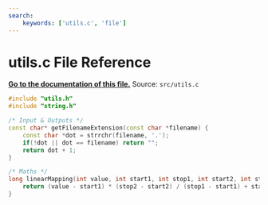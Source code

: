 ```yaml
---
search:
    keywords: ['utils.c', 'file']
---
```


# utils.c File Reference

**[Go to the documentation of this file.](utils_8c.md)**
Source: `src/utils.c`

    
    
    
    
      
    
    
    
```cpp
#include "utils.h"
#include "string.h"

/* Input & Outputs */
const char* getFilenameExtension(const char *filename) {
    const char *dot = strrchr(filename, '.');
    if(!dot || dot == filename) return "";
    return dot + 1;
}

/* Maths */
long linearMapping(int value, int start1, int stop1, int start2, int stop2) {
    return (value - start1) * (stop2 - start2) / (stop1 - start1) + start2;
}
```


    
  
